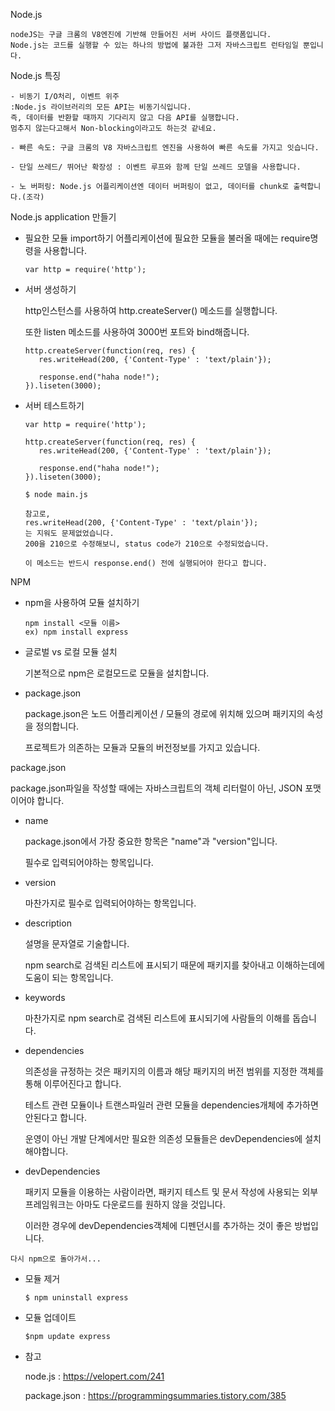 Node.js

~~~
nodeJS는 구글 크롬의 V8엔진에 기반해 만들어진 서버 사이드 플랫폼입니다.
Node.js는 코드를 실행할 수 있는 하나의 방법에 불과한 그저 자바스크립트 런타임일 뿐입니다.
~~~

Node.js 특징

~~~
- 비동기 I/O처리, 이벤트 위주
:Node.js 라이브러리의 모든 API는 비동기식입니다.
즉, 데이터를 반환할 때까지 기다리지 않고 다음 API를 실행합니다.
멈추지 않는다고해서 Non-blocking이라고도 하는것 같네요.

- 빠른 속도: 구글 크롬의 V8 자바스크립트 엔진을 사용하여 빠른 속도를 가지고 잇습니다.

- 단일 쓰레드/ 뛰어난 확장성 : 이벤트 루프와 함께 단일 쓰레드 모델을 사용합니다.

- 노 버퍼링: Node.js 어플리케이션엔 데이터 버퍼링이 없고, 데이터를 chunk로 출력합니다.(조각)
~~~



Node.js application 만들기

- 필요한 모듈 import하기
  어플리케이션에 필요한 모듈을 불러올 때에는 require명령을 사용합니다.

  ~~~
  var http = require('http');
  ~~~

- 서버 생성하기

  http인스턴스를 사용하여 http.createServer() 메소드를 실행합니다.

  또한 listen 메소드를 사용하여 3000번 포트와 bind해줍니다.

  ~~~
  http.createServer(function(req, res) {
     res.writeHead(200, {'Content-Type' : 'text/plain'});
     
     response.end("haha node!");
  }).liseten(3000);
  ~~~

- 서버 테스트하기

  ~~~
  var http = require('http');
  
  http.createServer(function(req, res) {
     res.writeHead(200, {'Content-Type' : 'text/plain'});
     
     response.end("haha node!");
  }).liseten(3000);
  ~~~

  ~~~
  $ node main.js
  ~~~

  ~~~
  참고로, 
  res.writeHead(200, {'Content-Type' : 'text/plain'});
  는 지워도 문제없었습니다.
  200을 210으로 수정해보니, status code가 210으로 수정되었습니다.
  
  이 메소드는 반드시 response.end() 전에 실행되어야 한다고 합니다.
  ~~~



NPM

- npm을 사용하여 모듈 설치하기

  ~~~
  npm install <모듈 이름>
  ex) npm install express
  ~~~

- 글로벌 vs 로컬 모듈 설치

  기본적으로 npm은 로컬모드로 모듈을 설치합니다.

- package.json

  package.json은 노드 어플리케이션 / 모듈의 경로에 위치해 있으며 패키지의 속성을 정의합니다.

  프로젝트가 의존하는 모듈과 모듈의 버전정보를 가지고 있습니다.

  

package.json

package.json파일을 작성할 때에는 자바스크립트의 객체 리터럴이 아닌, JSON 포맷이어야 합니다.

- name

  package.json에서 가장 중요한 항목은 "name"과 "version"입니다.

  필수로 입력되어야하는 항목입니다.

- version

  마찬가지로 필수로 입력되어야하는 항목입니다.

- description

  설명을 문자열로 기술합니다.

  npm search로 검색된 리스트에 표시되기 때문에 패키지를 찾아내고 이해하는데에 도움이 되는 항목입니다.

- keywords

  마찬가지로 npm search로 검색된 리스트에 표시되기에 사람들의 이해를 돕습니다.

- dependencies

  의존성을 규정하는 것은 패키지의 이름과 해당 패키지의 버전 범위를 지정한 객체를 통해 이루어진다고 합니다.

  테스트 관련 모듈이나 트랜스파일러 관련 모듈을 dependencies개체에 추가하면 안된다고 합니다.

  운영이 아닌 개발 단계에서만 필요한 의존성 모듈들은 devDependencies에 설치해야합니다.

- devDependencies

  패키지 모듈을 이용하는 사람이라면, 패키지 테스트 및 문서 작성에 사용되는 외부 프레임워크는 아마도 다운로드를 원하지 않을 것입니다.

  이러한 경우에 devDependencies객체에 디펜던시를 추가하는 것이 좋은 방법입니다.

~~~
다시 npm으로 돌아가서...
~~~

- 모듈 제거

  ~~~
  $ npm uninstall express
  ~~~

- 모듈 업데이트

  ~~~
  $npm update express
  ~~~





- 참고 

  node.js : https://velopert.com/241

  package.json : https://programmingsummaries.tistory.com/385


